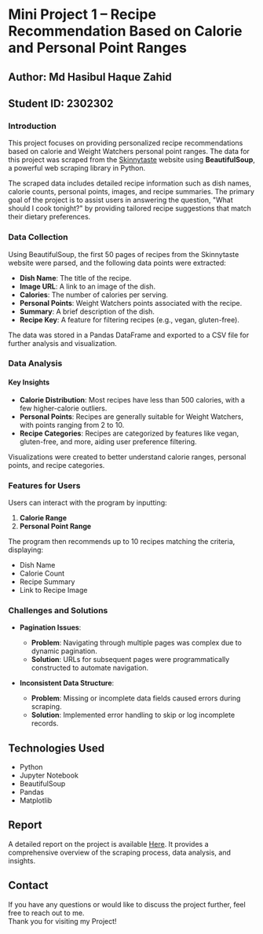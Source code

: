 # Mini Project 1 – Recipe Recommendation Based on Calorie and Personal Point Ranges

## Author: Md Hasibul Haque Zahid
## Student ID: 2302302

### Introduction
This project focuses on providing personalized recipe recommendations based on calorie and Weight Watchers personal point ranges. The data for this project was scraped from the [Skinnytaste](https://www.skinnytaste.com) website using **BeautifulSoup**, a powerful web scraping library in Python.

The scraped data includes detailed recipe information such as dish names, calorie counts, personal points, images, and recipe summaries. The primary goal of the project is to assist users in answering the question, "What should I cook tonight?" by providing tailored recipe suggestions that match their dietary preferences.

### Data Collection
Using BeautifulSoup, the first 50 pages of recipes from the Skinnytaste website were parsed, and the following data points were extracted:

- **Dish Name**: The title of the recipe.
- **Image URL**: A link to an image of the dish.
- **Calories**: The number of calories per serving.
- **Personal Points**: Weight Watchers points associated with the recipe.
- **Summary**: A brief description of the dish.
- **Recipe Key**: A feature for filtering recipes (e.g., vegan, gluten-free).

The data was stored in a Pandas DataFrame and exported to a CSV file for further analysis and visualization.

### Data Analysis
#### Key Insights
- **Calorie Distribution**: Most recipes have less than 500 calories, with a few higher-calorie outliers.
- **Personal Points**: Recipes are generally suitable for Weight Watchers, with points ranging from 2 to 10.
- **Recipe Categories**: Recipes are categorized by features like vegan, gluten-free, and more, aiding user preference filtering.

Visualizations were created to better understand calorie ranges, personal points, and recipe categories.

### Features for Users
Users can interact with the program by inputting:

1. **Calorie Range**
2. **Personal Point Range**

The program then recommends up to 10 recipes matching the criteria, displaying:

- Dish Name
- Calorie Count
- Recipe Summary
- Link to Recipe Image

### Challenges and Solutions
- **Pagination Issues**:
  - **Problem**: Navigating through multiple pages was complex due to dynamic pagination.
  - **Solution**: URLs for subsequent pages were programmatically constructed to automate navigation.
  
- **Inconsistent Data Structure**:
  - **Problem**: Missing or incomplete data fields caused errors during scraping.
  - **Solution**: Implemented error handling to skip or log incomplete records.

## Technologies Used
- Python
- Jupyter Notebook
- BeautifulSoup
- Pandas
- Matplotlib

## Report
A detailed report on the project is available [Here](https://github.com/Xahidian/What-Should-I-Cook-Tonight-/blob/main/MiniProject1Zahid.pdf). It provides a comprehensive overview of the scraping process, data analysis, and insights.

## Contact
If you have any questions or would like to discuss the project further, feel free to reach out to me.  
Thank you for visiting my Project!
